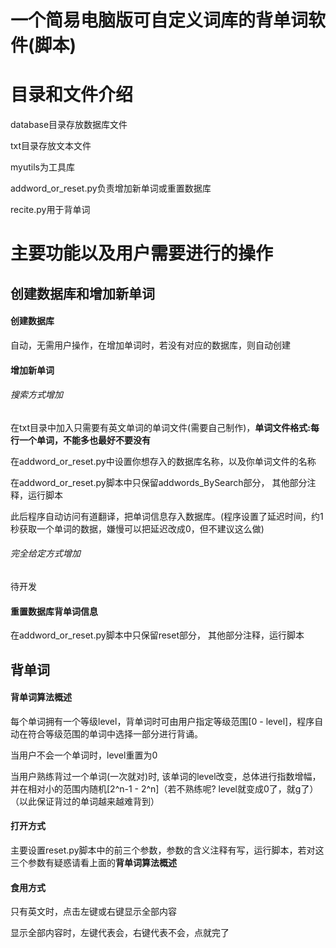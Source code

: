 # 一个简易电脑版可自定义词库的背单词软件(脚本)

# 目录和文件介绍

database目录存放数据库文件

txt目录存放文本文件

myutils为工具库

addword_or_reset.py负责增加新单词或重置数据库

recite.py用于背单词

# 主要功能以及用户需要进行的操作

## 创建数据库和增加新单词

#### 创建数据库

自动，无需用户操作，在增加单词时，若没有对应的数据库，则自动创建

#### 增加新单词

###### 搜索方式增加

在txt目录中加入只需要有英文单词的单词文件(需要自己制作)，**单词文件格式:每行一个单词，不能多也最好不要没有**

在addword_or_reset.py中设置你想存入的数据库名称，以及你单词文件的名称

在addword_or_reset.py脚本中只保留addwords_BySearch部分， 其他部分注释，运行脚本

此后程序自动访问有道翻译，把单词信息存入数据库。(程序设置了延迟时间，约1秒获取一个单词的数据，嫌慢可以把延迟改成0，但不建议这么做)

###### 完全给定方式增加

待开发

#### 重置数据库背单词信息

在addword_or_reset.py脚本中只保留reset部分， 其他部分注释，运行脚本

## 背单词

#### 背单词算法概述

每个单词拥有一个等级level，背单词时可由用户指定等级范围[0 - level]，程序自动在符合等级范围的单词中选择一部分进行背诵。

当用户不会一个单词时，level重置为0

当用户熟练背过一个单词(一次就对)时, 该单词的level改变，总体进行指数增幅，并在相对小的范围内随机[2^n-1 - 2^n]（若不熟练呢? level就变成0了，就g了）（以此保证背过的单词越来越难背到）

#### 打开方式

主要设置reset.py脚本中的前三个参数，参数的含义注释有写，运行脚本，若对这三个参数有疑惑请看上面的**背单词算法概述**

#### 食用方式

只有英文时，点击左键或右键显示全部内容

显示全部内容时，左键代表会，右键代表不会，点就完了

